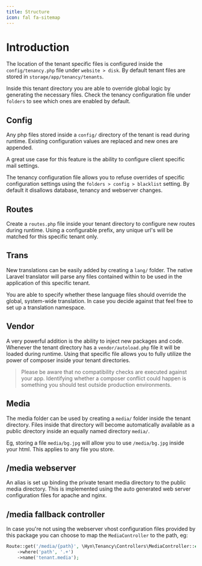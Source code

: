 ```yaml
---
title: Structure
icon: fal fa-sitemap
---
```


# Introduction

The location of the tenant specific files is configured inside the `config/tenancy.php`
file under `website > disk`. By default tenant files 
are stored in `storage/app/tenancy/tenants`.

Inside this tenant directory you are able to override global logic by
generating the necessary files. Check the tenancy configuration file under
`folders` to see which ones are enabled by default.

## Config

Any php files stored inside a `config/` directory of the tenant is read
during runtime. Existing configuration values are replaced and new ones
are appended.

A great use case for this feature is the ability to configure client 
specific mail settings.

The tenancy configuration file allows you to refuse overrides of specific
configuration settings using the `folders > config > blacklist` setting.
By default it disallows database, tenancy and webserver changes.

## Routes

Create a `routes.php` file inside your tenant directory to configure
new routes during runtime. Using a configurable prefix, any unique
url's will be matched for this specific tenant only.

## Trans

New translations can be easily added by creating a `lang/` folder.
The native Laravel translator will parse any files contained within
to be used in the application of this specific tenant.

You are able to specify whether these language files should override
the global, system-wide translation. In case you decide against that
feel free to set up a translation namespace.

## Vendor

A very powerful addition is the ability to inject new packages and code.
Whenever the tenant directory has a `vendor/autoload.php` file it will
be loaded during runtime. Using that specific file allows you to fully
utilize the power of composer inside your tenant directories.

> Please be aware that no compatibility checks are executed against your app.
Identifying whether a composer conflict could happen is something you should test
outside production environments.

## Media

The media folder can be used by creating a `media/` folder inside the
tenant directory. Files inside that directory will become automatically
available as a public directory inside an equally named directory `media/`.

Eg, storing a file `media/bg.jpg` will allow you to use `/media/bg.jpg` inside
your html. This applies to any file you store.

## /media webserver

An alias is set up binding the private tenant media directory to the public
media directory. This is implemented using the auto generated web server
configuration files for apache and nginx.

## /media fallback controller

In case you're not using the webserver vhost configuration files provided
by this package you can choose to map the `MediaController` to the path, eg:

```php
Route::get('/media/{path}', \Hyn\Tenancy\Controllers\MediaController::class)
    ->where('path', '.+')
    ->name('tenant.media');
```
